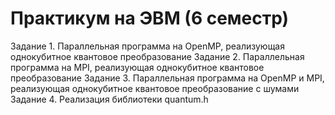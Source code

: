 # Практикум на ЭВМ (6 семестр)
  Задание 1. Параллельная программа на OpenMP, реализующая однокубитное квантовое преобразование
  Задание 2. Параллельная программа на MPI, реализующая однокубитное квантовое преобразование
  Задание 3. Параллельная программа на OpenMP и MPI, реализующая однокубитное квантовое преобразование с шумами
  Задание 4. Реализация библиотеки quantum.h
